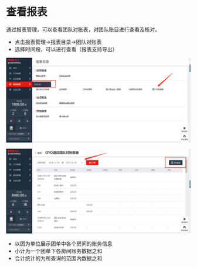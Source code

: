 # 查看报表

通过报表管理，可以查看团队对账表，对团队账目进行查看及核对。

* 点击报表管理→报表目录→团队对账表
* 选择时间段，可以进行查看（报表支持导出）

![](../../../.gitbook/assets/image%20%28280%29.png)

![](../../../.gitbook/assets/image%20%28251%29.png)

* 以团为单位展示团单中各个房间的账务信息
* 小计为一个团单下各房间账务数据之和
* 合计统计的为所查询的范围内数据之和


